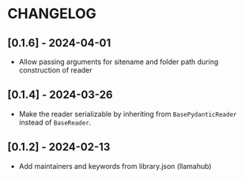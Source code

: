# CHANGELOG

## [0.1.6] - 2024-04-01

- Allow passing arguments for sitename and folder path during construction of reader

## [0.1.4] - 2024-03-26

- Make the reader serializable by inheriting from `BasePydanticReader` instead of `BaseReader`.

## [0.1.2] - 2024-02-13

- Add maintainers and keywords from library.json (llamahub)

